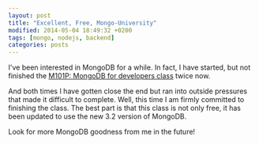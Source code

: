```yaml
---
layout: post
title: "Excellent, Free, Mongo-University"
modified: 2014-05-04 18:49:32 +0200
tags: [mongo, nodejs, backend]
categories: posts
---
```

<p>I've been interested in MongoDB for a while. In fact, I have started, but not finished the <a href="https://university.mongodb.com/courses/M101J/about">M101P: MongoDB for developers class</a> twice now.</p> 

<p>And both times I have gotten close the end but ran into outside pressures that made it difficult to complete. Well, this time I am firmly committed to finishing the class. The best part is that this class is not only free, it has been updated to use the new 3.2 version of MongoDB.</p>

<p>Look for more MongoDB goodness from me in the future!</p>


